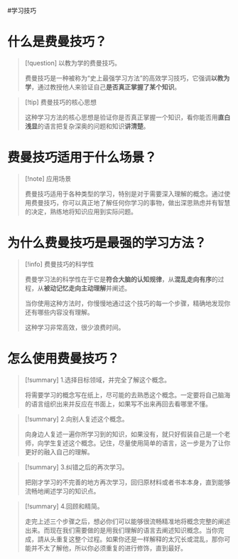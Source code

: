 #学习技巧
#  什么是费曼技巧？

> [!question]  以教为学的费曼技巧。
>
> 费曼技巧是一种被称为“史上最强学习方法”的高效学习技巧，它强调**以教为学**，通过教授他人来验证自己**是否真正掌握了某个知识**。



> [!tip] 费曼技巧的核心思想
>
> 这种学习方法的核心思想是验证你是否真正掌握一个知识，看你能否用**直白浅显**的语言把复杂深奥的问题和知识**讲清楚**。

# 费曼技巧适用于什么场景？

> [!note] 应用场景
>
> 费曼技巧适用于各种类型的学习，特别是对于需要深入理解的概念。通过使用费曼技巧，你可以真正地了解任何你学习的事物，做出深思熟虑并有智慧的决定，熟练地将知识应用到实际问题。
# 为什么费曼技巧是最强的学习方法？

> [!info] 费曼技巧的科学性
>
> 费曼学习法的科学性在于它是**符合大脑的认知规律**，从**混乱走向有序**的过程，从**被动记忆走向主动理解**并阐述。
>
> 当你使用这种方法时，你慢慢地通过这个技巧的每一个步骤，精确地发现你还有哪些内容没有理解。
>
> 这种学习非常高效，很少浪费时间。

# 怎么使用费曼技巧？

> [!summary] 1.选择目标领域，并完全了解这个概念。
>
> 将需要学习的概念写在纸上，尽可能的去熟悉这个概念。一定要将自己脑海的语言组织出来并反应在书面上，如果写不出来再回去看哪里不懂。

> [!summary] 2.向别人复述这个概念。
>
> 向身边人复述一遍你所学习到的知识，如果没有，就只好假装自己是一个老师，向学生复述这个概念。记住，尽量使用简单的语言，这一步是为了让你更好的融入自己的理解。


> [!summary] 3.纠错之后的再次学习。
>
> 把刚才学习的不完善的地方再次学习，回归原材料或者书本本身，直到能够流畅地阐述学习的知识点。


> [!summary] 4.回顾和精简。
>
> 走完上述三个步骤之后，想必你们可以能够很流畅精准地将概念完整的阐述出来。而现在我们需要做的是用我们理解的语言去阐述知识概念。当你完成，請从头重复这整个过程。如果你还是一样解释的太冗长或混乱，那你可能并不太了解他，所以你必须重复的进行修饰，直到最好。
